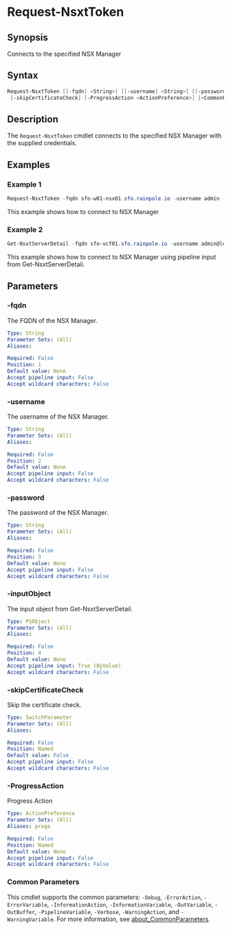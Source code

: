 # Request-NsxtToken

## Synopsis

Connects to the specified NSX Manager

## Syntax

```powershell
Request-NsxtToken [[-fqdn] <String>] [[-username] <String>] [[-password] <String>] [[-inputObject] <PSObject>]
 [-skipCertificateCheck] [-ProgressAction <ActionPreference>] [<CommonParameters>]
```

## Description

The `Request-NsxtToken` cmdlet connects to the specified NSX Manager with the supplied credentials.

## Examples

### Example 1

```powershell
Request-NsxtToken -fqdn sfo-w01-nsx01.sfo.rainpole.io -username admin -password VMw@re1!VMw@re1!
```

This example shows how to connect to NSX Manager

### Example 2

```powershell
Get-NsxtServerDetail -fqdn sfo-vcf01.sfo.rainpole.io -username admin@local -password VMw@re1!VMw@re1! -domain sfo-w01 | Request-NsxtToken
```

This example shows how to connect to NSX Manager using pipeline input from Get-NsxtServerDetail.

## Parameters

### -fqdn

The FQDN of the NSX Manager.

```yaml
Type: String
Parameter Sets: (All)
Aliases:

Required: False
Position: 1
Default value: None
Accept pipeline input: False
Accept wildcard characters: False
```

### -username

The username of the NSX Manager.

```yaml
Type: String
Parameter Sets: (All)
Aliases:

Required: False
Position: 2
Default value: None
Accept pipeline input: False
Accept wildcard characters: False
```

### -password

The password of the NSX Manager.

```yaml
Type: String
Parameter Sets: (All)
Aliases:

Required: False
Position: 3
Default value: None
Accept pipeline input: False
Accept wildcard characters: False
```

### -inputObject

The input object from Get-NsxtServerDetail.

```yaml
Type: PSObject
Parameter Sets: (All)
Aliases:

Required: False
Position: 4
Default value: None
Accept pipeline input: True (ByValue)
Accept wildcard characters: False
```

### -skipCertificateCheck

Skip the certificate check.

```yaml
Type: SwitchParameter
Parameter Sets: (All)
Aliases:

Required: False
Position: Named
Default value: False
Accept pipeline input: False
Accept wildcard characters: False
```

### -ProgressAction

Progress Action

```yaml
Type: ActionPreference
Parameter Sets: (All)
Aliases: proga

Required: False
Position: Named
Default value: None
Accept pipeline input: False
Accept wildcard characters: False
```

### Common Parameters

This cmdlet supports the common parameters: `-Debug`, `-ErrorAction`, `-ErrorVariable`, `-InformationAction`, `-InformationVariable`, `-OutVariable`, `-OutBuffer`, `-PipelineVariable`, `-Verbose`, `-WarningAction`, and `-WarningVariable`. For more information, see [about_CommonParameters](http://go.microsoft.com/fwlink/?LinkID=113216).
